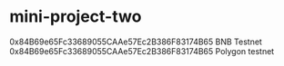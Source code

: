 # mini-project-two
0x84B69e65Fc33689055CAAe57Ec2B386F83174B65  BNB Testnet
0x84B69e65Fc33689055CAAe57Ec2B386F83174B65  Polygon testnet
